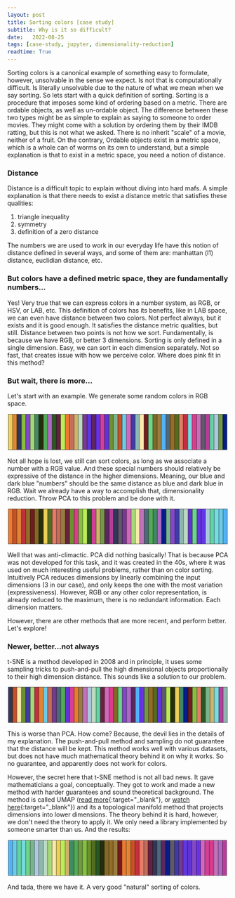 ```yaml
---
layout: post
title: Sorting colors [case study]
subtitle: Why is it so difficult?
date:   2022-08-25
tags: [case-study, jupyter, dimensionality-reduction]
readtime: True
---
```



Sorting colors is a canonical example of something easy to formulate, however, unsolvable in the sense we 
expect. Is not that is computationally difficult. Is literally unsolvable due to the nature of what we mean
when we say sorting. So lets start with a quick definition of sorting. Sorting is a procedure that imposes 
some kind of ordering based on a metric. There are ordable objects, as well as un-ordable object. The difference 
between these two types might be as simple to explain as saying to someone to order movies. They might come with 
a solution by ordering them by their IMDB ratting, but this is not what we asked. There is no inherit "scale" 
of a movie, neither of a fruit. On the contrary, Ordable objects exist in a metric space, which is a whole can of worms on its own to 
understand, but a simple explanation is that to exist in a metric space, you need a notion of distance. 

### Distance
Distance is a difficult topic to explain without diving into hard mafs. A simple explanation is that there needs 
to exist a distance metric that satisfies these qualities:

1. triangle inequality 
2. symmetry 
3. definition of a zero distance

The numbers we are used to work in our everyday life have this notion of distance defined in several ways,
and some of them are: manhattan (l1) distance, euclidian distance, etc. 



### But colors have a defined metric space, they are fundamentally numbers...
Yes! Very true that we can express colors in a number system, as RGB, or HSV, or LAB, etc. This definition 
of colors has its benefits, like in LAB space, we can even have distance between two colors. Not perfect always, 
but it exists and it is good enough. It satisfies the distance metric qualities, but still. Distance between two
points is not how we sort. Fundamentally, is because we have RGB, or better 3 dimensions. Sorting is only defined 
in a single dimension. Easy, we can sort in each dimension separately. Not so fast, that creates issue with how we 
perceive color. Where does pink fit in this method?


### But wait, there is more...
Let's start with an example. We generate some random colors in RGB space.

<img src="/assets/posts/sorting/random.png" style="display: block; margin: auto"/>


Not all hope is lost, we still can sort colors, as long as we associate a number with a RGB value. And these 
special numbers should relatively be expressive of the distance in the higher dimensions. Meaning, our blue 
and dark blue "numbers" should be the same distance as blue and dark blue in RGB. Wait we already have a way 
to accomplish that, dimensionality reduction. Throw PCA to this problem and be done with it. 

<img src="/assets/posts/sorting/pca.png" style="display: block; margin: auto"/>

Well that was anti-climactic. PCA did nothing basically! That is because PCA was not developed for this task,
and it was created in the 40s, where it was used on much interesting useful problems, rather than on color sorting.
Intuitively PCA reduces dimensions by linearly combining the input dimensions (3 in our case), and only keeps the one
with the most variation (expressiveness). However, RGB or any other color representation, is already reduced to the maximum,
there is no redundant information. Each dimension matters.

However, there are other methods that are more recent, and perform better. Let's explore!

### Newer, better...not always
t-SNE is a method developed in 2008 and in principle, it uses some sampling tricks to push-and-pull the high dimensional 
objects proportionally to their high dimension distance. This sounds like a solution to our problem. 

<img src="/assets/posts/sorting/tsne.png" style="display: block; margin: auto"/>

This is worse than PCA. How come? Because, the devil lies in the details of my explanation. The push-and-pull method
and sampling do not guarantee that the distance will be kept. This method works well with various datasets, but does not
have much mathematical theory behind it on why it works. So no guarantee, and apparently does not work for colors. 

However, the secret here that t-SNE method is not all bad news. It gave mathematicians a goal, conceptually. They 
got to work and made a new method with harder guarantees and sound theoretical background. The method is called UMAP ([read more](https://en.wikipedia.org/wiki/Nonlinear_dimensionality_reduction#Uniform_manifold_approximation_and_projection){:target="_blank"}, or [watch here](https://www.youtube.com/watch?v=YPJQydzTLwQ&t=786s&ab_channel=PyData){:target="_blank"})
and its a topological manifold method that projects dimensions into lower dimensions. The theory behind it is hard,
however, we don't need the theory to apply it. We only need a library implemented by someone smarter than us. And the results:

<img src="/assets/posts/sorting/umap.png" style="display: block; margin: auto"/>

And tada, there we have it. A very good "natural" sorting of colors. 




